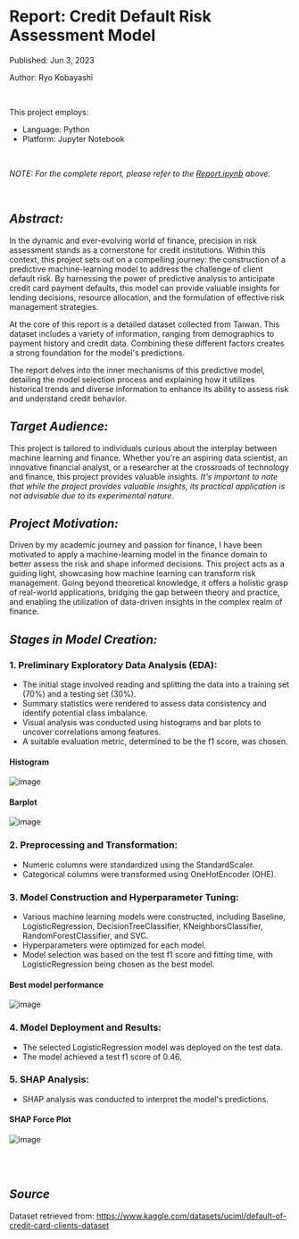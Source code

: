 # Report: Credit Default Risk Assessment Model

Published: Jun 3, 2023

Author: Ryo Kobayashi

<br/>

This project employs:
- Language: Python
- Platform: Jupyter Notebook

<br/>

*NOTE: For the complete report, please refer to the [Report.ipynb](https://github.com/Ryo-Kobayashi-95/Credit-Risk-Prediction-Model/blob/main/Report.ipynb) above.*

<br/>

## *Abstract:*
In the dynamic and ever-evolving world of finance, precision in risk assessment stands as a cornerstone for credit institutions. Within this context, this project sets out on a compelling journey: the construction of a predictive machine-learning model to address the challenge of client default risk. By harnessing the power of predictive analysis to anticipate credit card payment defaults, this model can provide valuable insights for lending decisions, resource allocation, and the formulation of effective risk management strategies.

At the core of this report is a detailed dataset collected from Taiwan. This dataset includes a variety of information, ranging from demographics to payment history and credit data. Combining these different factors creates a strong foundation for the model's predictions.

The report delves into the inner mechanisms of this predictive model, detailing the model selection process and explaining how it utilizes historical trends and diverse information to enhance its ability to assess risk and understand credit behavior.

## *Target Audience:*
This project is tailored to individuals curious about the interplay between machine learning and finance. Whether you're an aspiring data scientist, an innovative financial analyst, or a researcher at the crossroads of technology and finance, this project provides valuable insights. *It's important to note that while the project provides valuable insights, its practical application is not advisable due to its experimental nature*.

## *Project Motivation:*
Driven by my academic journey and passion for finance, I have been motivated to apply a machine-learning model in the finance domain to better assess the risk and shape informed decisions. This project acts as a guiding light, showcasing how machine learning can transform risk management. Going beyond theoretical knowledge, it offers a holistic grasp of real-world applications, bridging the gap between theory and practice, and enabling the utilization of data-driven insights in the complex realm of finance.

## *Stages in Model Creation:*

### 1. Preliminary Exploratory Data Analysis (EDA):
- The initial stage involved reading and splitting the data into a training set (70%) and a testing set (30%).
- Summary statistics were rendered to assess data consistency and identify potential class imbalance.
- Visual analysis was conducted using histograms and bar plots to uncover correlations among features.
- A suitable evaluation metric, determined to be the f1 score, was chosen.

#### Histogram
![image](https://github.com/Ryo-Kobayashi-95/Credit-Risk-Prediction-Model/assets/115038173/b30f2586-3b8c-4508-be59-3eb67125dd62)

#### Barplot
![image](https://github.com/Ryo-Kobayashi-95/Credit-Risk-Prediction-Model/assets/115038173/1eb3a147-92a5-4472-8899-7c48dad01617)

### 2. Preprocessing and Transformation:
- Numeric columns were standardized using the StandardScaler.
- Categorical columns were transformed using OneHotEncoder (OHE).

### 3. Model Construction and Hyperparameter Tuning:
- Various machine learning models were constructed, including Baseline, LogisticRegression, DecisionTreeClassifier, KNeighborsClassifier, RandomForestClassifier, and SVC.
- Hyperparameters were optimized for each model.
- Model selection was based on the test f1 score and fitting time, with LogisticRegression being chosen as the best model.

#### Best model performance
![image](https://github.com/Ryo-Kobayashi-95/Credit-Risk-Prediction-Model/assets/115038173/2fa081a4-38a5-4f61-9818-f2a14ce2cc0a)

### 4. Model Deployment and Results:
- The selected LogisticRegression model was deployed on the test data.
- The model achieved a test f1 score of 0.46.

### 5. SHAP Analysis:
- SHAP analysis was conducted to interpret the model's predictions. 

#### SHAP Force Plot
![image](https://github.com/Ryo-Kobayashi-95/Credit-Risk-Prediction-Model/assets/115038173/41c52930-d79e-43b5-9706-e6d79e8035c4)

<br/> <br/> 

## *Source*
Dataset retrieved from: https://www.kaggle.com/datasets/uciml/default-of-credit-card-clients-dataset
